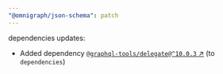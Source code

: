 ```yaml
---
"@omnigraph/json-schema": patch
---
```

dependencies updates:
  - Added dependency [`@graphql-tools/delegate@^10.0.3` ↗︎](https://www.npmjs.com/package/@graphql-tools/delegate/v/10.0.3) (to `dependencies`)
